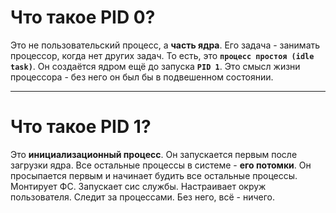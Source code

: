 # Что такое PID 0?
Это не пользовательский процесс, а **часть ядра**.
Его задача - занимать процессор, когда нет других задач. То есть, это **`процесс простоя (idle task)`**.
Он создаётся ядром ещё до запуска **`PID 1`**.
Это смысл жизни процессора - без него он был бы в подвешенном состоянии.

---

# Что такое PID 1?
Это **инициализационный процесс**.
Он запускается первым после загрузки ядра.
Все остальные процессы в системе - **его потомки**.
Он просыпается первым и начинает будить все остальные процессы.
Монтирует ФС.
Запускает сис службы.
Настраивает окруж пользователя.
Следит за процессами.
Без него, всё - ничего.